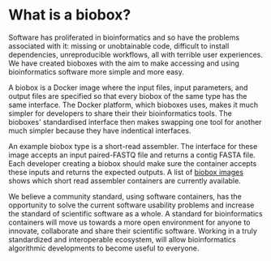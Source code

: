 # What is a biobox?

Software has proliferated in bioinformatics and so have the problems associated
with it: missing or unobtainable code, difficult to install dependencies,
unreproducible workflows, all with terrible user experiences. We have created
bioboxes with the aim to make accessing and using bioinformatics software more
simple and more easy.

A biobox is a Docker image where the input files, input parameters, and output
files are specified so that every biobox of the same type has the same
interface. The Docker platform, which bioboxes uses, makes it much simpler for
developers to share their their bioinformatics tools. The bioboxes'
standardised interface then makes swapping one tool for another much simpler
because they have indentical interfaces.

An example biobox type is a short-read assembler. The interface for these image
accepts an input paired-FASTQ file and returns a contig FASTA file. Each
developer creating a biobox should make sure the container accepts these inputs
and returns the expected outputs. A list of [biobox images][] shows which short
read assembler containers are currently available.

[biobox images]: /available-bioboxes/

We believe a community standard, using software containers, has the opportunity
to solve the current software usability problems and increase the standard of
scientific software as a whole. A standard for bioinformatics containers will
move us towards a more open environment for anyone to innovate, collaborate and
share their scientific software. Working in a truly standardized and
interoperable ecosystem, will allow bioinformatics algorithmic developments to
become useful to everyone.
